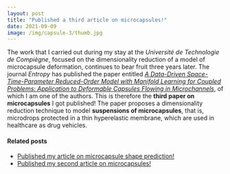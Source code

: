 ```yaml
---
layout: post
title: "Published a third article on microcapsules!"
date: 2021-09-09
image: /img/capsule-3/thumb.jpg
---
```


The work that I carried out during my stay at the *Université de Technologie de Compiègne*, focused on the dimensionality reduction of a model of microcapsule deformation, continues to bear fruit three years later. The journal *Entropy* has published the paper entitled [*A Data-Driven Space-Time-Parameter Reduced-Order Model with Manifold Learning for Coupled Problems: Application to Deformable Capsules Flowing in Microchannels*](https://www.mdpi.com/1099-4300/23/9/1193/htm), of which I am one of the authors. This is therefore the **third paper on microcapsules** I got published! The paper proposes a dimensionality reduction technique to model **suspensions of microcapsules**, that is, microdrops protected in a thin hyperelastic membrane, which are used in healthcare as drug vehicles.

#### Related posts
* [Published my article on microcapsule shape prediction!](https://www.quesadagranja.com/capsule-shape-prediction)
* [Published my second article on microcapsules!](https://www.quesadagranja.com/second-article-capsules)

